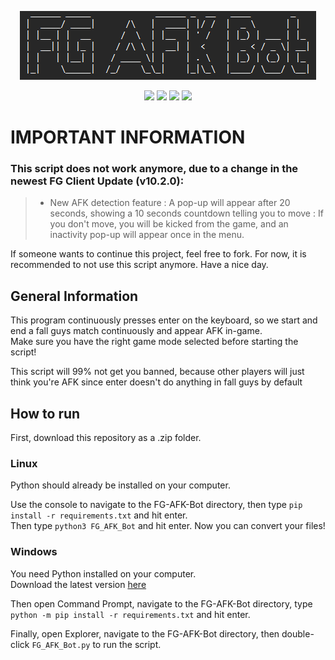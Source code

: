 <p align="center">
  <img src="./logo.png">
</p>

<p align="center">
  <img src="https://img.shields.io/badge/Made%20with-Python-1f425f.svg?style=plastic&logo=python&color=3c7cae&labelColor=ffd841&logoColor=3c7cae">
  <img src="https://img.shields.io/badge/license-GPL-brightgreen.svg?style=plastic&logo=GNU&label=License">
  <img src="https://img.shields.io/badge/version-1.0.-blue.svg?style=plastic&logo=GitHub&color=ff5500&label=Version">
  <img src="https://img.shields.io/badge/pynput-blue.svg?style=plastic&logo=PyPy&color=000000&label=Using">
</p>

# IMPORTANT INFORMATION
### This script does not work anymore, due to a change in the newest FG Client Update (v10.2.0):
> - New AFK detection feature : A pop-up will appear after 20 seconds, showing a 10 seconds countdown telling you to move : If you don't move, you will be kicked from the game, and an inactivity pop-up will appear once in the menu.

If someone wants to continue this project, feel free to fork. For now, it is recommended to not use this script anymore. Have a nice day.

## General Information
This program continuously presses enter on the keyboard, so we start and end a fall guys match continuously and appear AFK in-game. \
Make sure you have the right game mode selected before starting the script!

This script will 99% not get you banned, because other players will just think you're AFK since enter doesn't do anything in fall guys by default

## How to run

First, download this repository as a .zip folder.

### Linux 
Python should already be installed on your computer. 

Use the console to navigate to the FG-AFK-Bot directory, then type `pip install -r requirements.txt` and hit enter. \
Then type `python3 FG_AFK_Bot` and hit enter. Now you can convert your files!

### Windows
You need Python installed on your computer. \
Download the latest version [here](https://www.python.org/downloads/) 

Then open Command Prompt, navigate to the FG-AFK-Bot directory, type `python -m pip install -r requirements.txt` and hit enter. 

Finally, open Explorer, navigate to the FG-AFK-Bot directory, then double-click `FG_AFK_Bot.py` to run the script.
